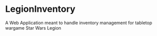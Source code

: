 # LegionInventory
A Web Application meant to handle inventory management for tabletop wargame Star Wars Legion
